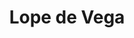 ---
title: "Lope de Vega"
url: /ciudad-autonoma-de-buenos-aires/lope-de-vega/
shop: piezas de automóviles
---
